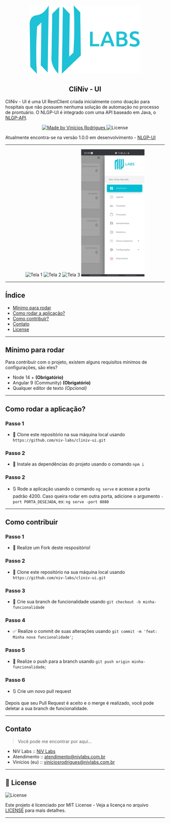 <h1 align="center">
  <a href="http://app.nivlabs.com.br">
    <img alt="NLGP Logo" src="./readme/logo.png" width="350px" />
  </a>
</h1>
<h2 align="center">
  CliNiv - UI
</h2>

CliNiv - UI é uma UI RestClient criada inicialmente como doação para hospitais que não possuem nenhuma solução de automação no processo de prontuário. O NLGP-UI é integrado com uma API baseado em Java, o [NLGP-API](https://github.com/niv-labs/cliniv-api).

<p align="center">
    <a href="https://github.com/niv-labs/">
        <img alt="Made by Vinícios Rodrigues" src="https://img.shields.io/badge/made%20by-Vin%C3%ADcios%20Rodrigues-brightgreen" />
    </a>
    <img alt="License" src="https://img.shields.io/badge/license-MIT-%2304D361" />
</p>

Atualmente encontra-se na versão 1.0.0 em desenvolvimento - [NLGP-UI](http://app.nivlabs.com.br)

---

<p align="center">
  <img alt="Tela 1" src="./readme/Tela 7.jpeg" height="400px" width="200px" />
  <img alt="Tela 2" src="./readme/Tela 3.jpeg" height="400px" width="200px" />
  <img alt="Tela 3" src="./readme/Tela 4.jpeg" height="400px" width="200px" />
  <img alt="Tela 4" src="./readme/Tela 2.jpeg" height="400px" width="200px" />
</p>

---

## Índice

<ul>
  <li><a href="#mínimo-para-rodar">Mínimo para rodar</a></li>
  <li><a href="#como-rodar-a-aplicação">Como rodar a aplicação?</a></li>
  <li><a href="#como-contribuir">Como contribuir?</a></li>
  <li><a href="#contato">Contato</a></li>
  <li><a href="#-license">License</a></li>
</ul>

---

## Mínimo para rodar
Para contribuir com o projeto, existem alguns requisítos mínimos de configurações, são eles?
- Node 14 + **(Obrigatório)**
- Angular 9 (Community) **(Obrigatório)**
- Qualquer editor de texto *(Opcional)*

---

## Como rodar a aplicação?

### Passo 1

- 👯 Clone este repositório na sua máquina local usando `https://github.com/niv-labs/cliniv-ui.git`

### Passo 2

- 📌 Instale as dependências do projeto usando o comando `npm i`

### Passo 2

- 🔃 Rode a aplicação usando o comando `ng serve` e acesse a porta padrão 4200. Caso queira rodar em outra porta, adicione o argumento `-port PORTA_DESEJADA`, ex: `ng serve -port 8080`

---


## Como contribuir

### Passo 1

- 🍴 Realize um Fork deste respositório!

### Passo 2

- 👯 Clone este repositório na sua máquina local usando `https://github.com/niv-labs/cliniv-ui.git`

### Passo 3

- 🎋 Crie sua branch de funcionalidade usando `git checkout -b minha-funcionalidade`

### Passo 4

- ✅ Realize o commit de suas alterações usando `git commit -m 'feat: Minha nova funcionalidade'`;

### Passo 5

- 📌 Realize o push para a branch usando `git push origin minha-funcionalidade`;

### Passo 6

- 🔃 Crie um novo pull request

Depois que seu Pull Request é aceito e o merge é realizado, você pode deletar a sua branch de funcionalidade.

---

## Contato

> Você pode me encontrar por aqui...

- NiV Labs      :: [NiV Labs](http://www.nivlabs.com.br)
- Atendimento   :: [atendimento@nivlabs.com.br](atendimento@nivlabs.com.br)
- Vinícios (eu) :: [viniciosrodrigues@nivlabs.com.br](viniciosrodrigues@nivlabs.com.br)

---

## 📝 License

<img alt="License" src="https://img.shields.io/badge/license-MIT-%2304D361">

Este projeto é licenciado por MIT License - Veja a licença no arquivo [LICENSE](LICENSE) para mais detalhes.

---